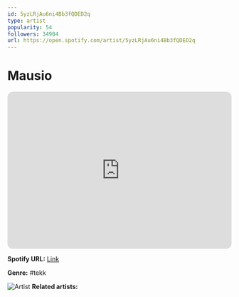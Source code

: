 ```yaml
---
id: 5yzLRjAu6ni4Bb3fQDED2q
type: artist
popularity: 54
followers: 34904
url: https://open.spotify.com/artist/5yzLRjAu6ni4Bb3fQDED2q
---
```

# Mausio

<iframe style="border-radius:12px" src="https://open.spotify.com/embed/artist/5yzLRjAu6ni4Bb3fQDED2q" width="100%" height="352" frameBorder="0" allowfullscreen="" allow="autoplay; clipboard-write; encrypted-media; fullscreen; picture-in-picture" loading="lazy"></iframe>

**Spotify URL:** [Link](https://open.spotify.com/artist/5yzLRjAu6ni4Bb3fQDED2q)

**Genre:**  #tekk

![Artist](https://i.scdn.co/image/ab6761610000e5eba9c8753b75b1ffdaa6b78f74)
**Related artists:**

